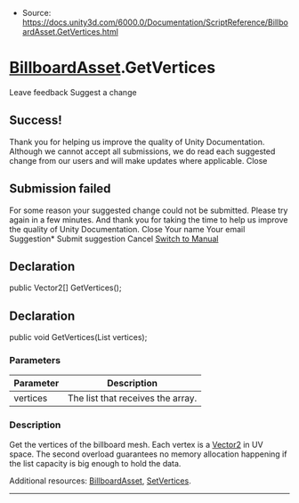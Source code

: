 * Source: https://docs.unity3d.com/6000.0/Documentation/ScriptReference/BillboardAsset.GetVertices.html

#  [BillboardAsset](https://docs.unity3d.com/6000.0/Documentation/ScriptReference/BillboardAsset.html).GetVertices
Leave feedback
Suggest a change
## Success!
Thank you for helping us improve the quality of Unity Documentation. Although we cannot accept all submissions, we do read each suggested change from our users and will make updates where applicable.
Close
## Submission failed
For some reason your suggested change could not be submitted. Please <a>try again</a> in a few minutes. And thank you for taking the time to help us improve the quality of Unity Documentation.
Close
Your name Your email Suggestion* Submit suggestion
Cancel
[Switch to Manual](https://docs.unity3d.com/6000.0/Documentation/Manual/class-BillboardAsset.html "Go to BillboardAsset Component in the Manual")
## Declaration
public Vector2[] GetVertices(); 
## Declaration
public void GetVertices(List<Vector2> vertices); 
### Parameters
Parameter | Description  
---|---  
vertices | The list that receives the array.  
### Description
Get the vertices of the billboard mesh.
Each vertex is a [Vector2](https://docs.unity3d.com/6000.0/Documentation/ScriptReference/Vector2.html) in UV space. The second overload guarantees no memory allocation happening if the list capacity is big enough to hold the data.  
  
Additional resources: [BillboardAsset](https://docs.unity3d.com/6000.0/Documentation/ScriptReference/BillboardAsset.html), [SetVertices](https://docs.unity3d.com/6000.0/Documentation/ScriptReference/BillboardAsset.SetVertices.html).
* * *
